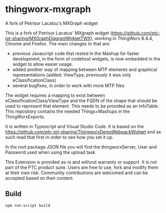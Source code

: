 # thingworx-mxgraph
A fork of Petrisor Lacatsu's MXGraph widget

This is a fork of Petrisor Lacatus' MXgraph widget (https://github.com/ptc-iot-sharing/MXGraphDiagramWidgetTWX), working in ThingWorx 8.4.4, Chrome and Firefox. The main changes to that are:
- previous Javascript code that rested in the Mashup for faster development, in the form of codehost widgets, is now embedded in the widget to allow easier usage.
- added another way of mapping between MTP elements and graphical representations (added: ViewType, previously it was only eClassificationClass)
- several bugfixes, in order to work with more MTP files

The widget requires a mapping to exist between eClassificationClass/ViewType and the FQDN of the shape that should be used to represent that element. This needs to be provided as an InfoTable. This repository contains the needed Things+Mashups in the ThingWorxExports.

It is written in Typescript and Visual Studio Code. It is based on the https://github.com/ptc-iot-sharing/ThingworxDemoWebpackWidget and as such read that first in order to see how you set it up.

In the root package.JSON file you will find the thingworxServer, User and Password used when using the upload task.

This Extension is provided as-is and without warranty or support. It is not part of the PTC product suite. Users are free to use, fork and modify them at their own risk. Community contributions are welcomed and can be accepted based on their content.

## Build 

`npm run-script build`
